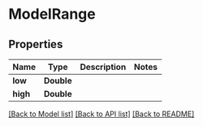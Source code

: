 # ModelRange

## Properties
Name | Type | Description | Notes
------------ | ------------- | ------------- | -------------
**low** | **Double** |  | 
**high** | **Double** |  | 

[[Back to Model list]](../README.md#documentation-for-models) [[Back to API list]](../README.md#documentation-for-api-endpoints) [[Back to README]](../README.md)


